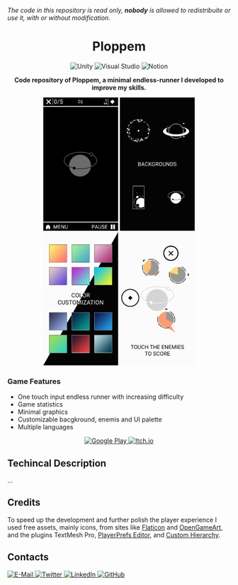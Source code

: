 _The code in this repository is read only, **nobody** is allowed to redistribuite or use it, with 
or without modification._
<h1 align="center">Ploppem</h1>
<p align="center">
  <img src="https://img.shields.io/badge/-unity-000000?style=for-the-badge&logo=unity&logoColor=white" alt="Unity">
  <img src="https://img.shields.io/badge/-visual studio-5C2D91?style=for-the-badge&logo=visual studio&logoColor=white" alt="Visual Studio">
  <img src="https://img.shields.io/badge/-notion-000000?style=for-the-badge&logo=notion&logoColor=white" alt="Notion">
</p>
<p align="center">
  <b>Code repository of Ploppem, a minimal endless-runner I developed to improve my skills.</b>
</p>

<p align="center">
  <img src="https://github.com/Vacui/Ploppem/blob/main/_README%20files/Gameplay.gif" height="300">
  <img src="https://github.com/Vacui/Ploppem/blob/main/_README%20files/Screen%201.jpg" height="300">
  <img src="https://github.com/Vacui/Ploppem/blob/main/_README%20files/Screen%202.jpg" height="300">
  <img src="https://github.com/Vacui/Ploppem/blob/main/_README%20files/Screen%203.jpg" height="300">
</p>

### Game Features
* One touch input endless runner with increasing difficulty
* Game statistics
* Minimal graphics
* Customizable bacgkround, enemis and UI palette
* Multiple languages

<p align="center">
  <a href="https://play.google.com/store/apps/details?id=com.vacui.ploppem" target="_blank">
    <img src="https://external-content.duckduckgo.com/iu/?u=https%3A%2F%2Flogos-download.com%2Fwp-content%2Fuploads%2F2016%2F02%2FGoogle_Play_logo_black.png&f=1&nofb=1" alt="Google Play" height="50">
  </a>
  <a href="https://play.google.com/store/apps/details?id=com.vacui.ploppem" target="_blank">
    <img src="https://external-content.duckduckgo.com/iu/?u=https%3A%2F%2Fwww.majorariatto.com%2Fres%2Fitchio_badge.png&f=1&nofb=1" alt="Itch.io" height="50">
  </a>
</p>

## Techincal Description
...

## Credits
To speed up the development and further polish the player experience I used free assets, mainly icons, from sites like [Flaticon](http://www.flaticon.com/) and [OpenGameArt](https://opengameart.org/), and the plugins TextMesh Pro, [PlayerPrefs Editor](https://assetstore.unity.com/packages/tools/utilities/playerprefs-editor-167903), and [Custom Hierarchy](https://www.febucci.com/2020/10/custom-hierarchy-for-unity/).

## Contacts
<a href="mailto:graizzaromatteo@gmail.com">
  <img src="https://img.shields.io/badge/-e--mail-EA4335?style=for-the-badge&logo=gmail&logoColor=white" alt="E-Mail">
</a>
<a href="https://twitter.com/matteograizzaro">
  <img src="https://img.shields.io/badge/-twitter-1DA1F2?style=for-the-badge&logo=twitter&logoColor=white" alt="Twitter">
</a>
<a href="https://www.linkedin.com/in/matteo-graizzaro/">
  <img src="https://img.shields.io/badge/-linkedin-0077B5?style=for-the-badge&logo=linkedin&logoColor=white" alt="LinkedIn">
</a>
<a href="https://github.com/Vacui">
  <img src="https://img.shields.io/badge/-github-181717?style=for-the-badge&logo=github&logoColor=white" alt="GitHub">
</a>
